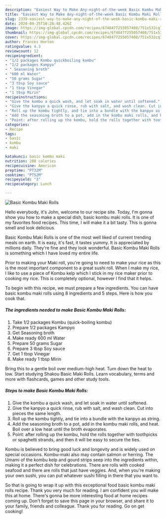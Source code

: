 ```yaml
---
description: "Easiest Way to Make Any-night-of-the-week Basic Kombu Maki Rolls"
title: "Easiest Way to Make Any-night-of-the-week Basic Kombu Maki Rolls"
slug: 2339-easiest-way-to-make-any-night-of-the-week-basic-kombu-maki-rolls
date: 2020-09-25T10:28:48.426Z
image: https://img-global.cpcdn.com/recipes/6748477255057408/751x532cq70/basic-kombu-maki-rolls-recipe-main-photo.jpg
thumbnail: https://img-global.cpcdn.com/recipes/6748477255057408/751x532cq70/basic-kombu-maki-rolls-recipe-main-photo.jpg
cover: https://img-global.cpcdn.com/recipes/6748477255057408/751x532cq70/basic-kombu-maki-rolls-recipe-main-photo.jpg
author: Frances Horton
ratingvalue: 4.3
reviewcount: 12
recipeingredient:
- "1/2 packages Kombu quickboiling kombu"
- "1/2 packages Kampyo"
- " Seasoning broth"
- "600 ml Water"
- "50 grams Sugar"
- "3 tbsp Soy sauce"
- "1 tbsp Vinegar"
- "1 tbsp Mirin"
recipeinstructions:
- "Give the kombu a quick wash, and let soak in water until softened."
- "Give the kanpyo a quick rinse, rub with salt, and wash clean. Cut into pieces the same length."
- "Roll up the kombu tightly, and tie into a bundle with the kanpyo as string."
- "Add the seasoning broth to a pot, add in the kombu maki rolls, and heat. Boil over a low heat until the broth evaporates."
- "Point: after rolling up the kombu, hold the rolls together with toothpicks or spaghetti strands, and then it will be easy to secure the ties."
categories:
- Recipe
tags:
- basic
- kombu
- maki

katakunci: basic kombu maki 
nutrition: 288 calories
recipecuisine: American
preptime: "PT32M"
cooktime: "PT52M"
recipeyield: "3"
recipecategory: Lunch

---
```



![Basic Kombu Maki Rolls](https://img-global.cpcdn.com/recipes/6748477255057408/751x532cq70/basic-kombu-maki-rolls-recipe-main-photo.jpg)

Hello everybody, it's John, welcome to our recipe site. Today, I'm gonna show you how to make a special dish, basic kombu maki rolls. It is one of my favorites food recipes. This time, I will make it a bit tasty. This is gonna smell and look delicious.

Basic Kombu Maki Rolls is one of the most well liked of current trending meals on earth. It is easy, it's fast, it tastes yummy. It is appreciated by millions daily. They're fine and they look wonderful. Basic Kombu Maki Rolls is something which I have loved my entire life.

Prior to making your Maki roll, you&#39;re going to need to make your rice as this is the most important component to a great sushi roll. When I make my rice, I like to use a piece of Kombu kelp which I stick in my rice maker prior to cooking my rice. This is completely optional, however I find that it helps.


To begin with this recipe, we must prepare a few ingredients. You can have basic kombu maki rolls using 8 ingredients and 5 steps. Here is how you cook that.

<!--inarticleads1-->

##### The ingredients needed to make Basic Kombu Maki Rolls:

1. Take 1/2 packages Kombu (quick-boiling kombu)
1. Prepare 1/2 packages Kampyo
1. Get  Seasoning broth
1. Make ready 600 ml Water
1. Prepare 50 grams Sugar
1. Prepare 3 tbsp Soy sauce
1. Get 1 tbsp Vinegar
1. Make ready 1 tbsp Mirin


Bring this to a gentle boil over medium-high heat. Turn down the heat to low. Start studying Shakou Basic Maki Rolls. Learn vocabulary, terms and more with flashcards, games and other study tools. 

<!--inarticleads2-->

##### Steps to make Basic Kombu Maki Rolls:

1. Give the kombu a quick wash, and let soak in water until softened.
1. Give the kanpyo a quick rinse, rub with salt, and wash clean. Cut into pieces the same length.
1. Roll up the kombu tightly, and tie into a bundle with the kanpyo as string.
1. Add the seasoning broth to a pot, add in the kombu maki rolls, and heat. Boil over a low heat until the broth evaporates.
1. Point: after rolling up the kombu, hold the rolls together with toothpicks or spaghetti strands, and then it will be easy to secure the ties.


Kombu is believed to bring good luck and longevity and is widely used on special occasions. Kombu-maki also may contain salmon or herring. The Umami of the kombu kelp and gourd strips seep into the ingredients within, making it a perfect dish for celebrations. There are rolls with cooked seafood and there are rolls that just have veggies. And, when you&#39;re making your own sushi, you can put whatever sushi filling in there that you want to. 

So that is going to wrap it up with this exceptional food basic kombu maki rolls recipe. Thank you very much for reading. I am confident you will make this at home. There's gonna be more interesting food at home recipes coming up. Don't forget to save this page in your browser, and share it to your family, friends and colleague. Thank you for reading. Go on get cooking!
